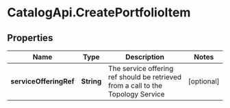 # CatalogApi.CreatePortfolioItem

## Properties
Name | Type | Description | Notes
------------ | ------------- | ------------- | -------------
**serviceOfferingRef** | **String** | The service offering ref should be retrieved from a call to the Topology Service | [optional] 


